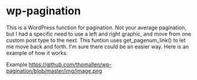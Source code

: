 wp-pagination
=============

This is a WordPress function for pagination. Not your average pagination, but I had a specific need to use a left and right graphic, and move from one custom post type to the next. This funtion uses get_pagenum_link() to let me move back and forth. I'm sure there could be an easier way. Here is an example of how it works.

Example https://github.com/thomallen/wp-pagination/blob/master/img/image.png
